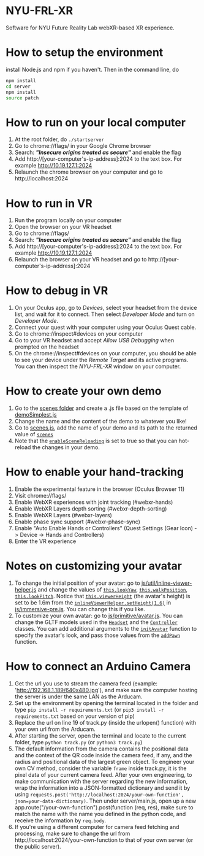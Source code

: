 # NYU-FRL-XR

Software for NYU Future Reality Lab webXR-based XR experience.

# How to setup the environment

install Node.js and npm if you haven't. Then in the command line, do
```sh
npm install
cd server
npm install
source patch
```

# How to run on your local computer

1. At the root folder, do ``./startserver``
2. Go to chrome://flags/ in your Google Chrome browser
3. Search: ***"Insecure origins treated as secure"*** and enable the flag
4. Add http://[your-computer's-ip-address]:2024 to the text box. For example http://10.19.127.1:2024
5. Relaunch the chrome browser on your computer and go to http://localhost:2024

# How to run in VR

1. Run the program locally on your computer
2. Open the browser on your VR headset
3. Go to chrome://flags/
4. Search: ***"Insecure origins treated as secure"*** and enable the flag
5. Add http://[your-computer's-ip-address]:2024 to the text box. For example http://10.19.127.1:2024
7. Relaunch the browser on your VR headset and go to http://[your-computer's-ip-address]:2024 

# How to debug in VR

1. On your Oculus app, go to *Devices*, select your headset from the device list, and wait for it to connect. Then select *Developer Mode* and turn on *Developer Mode*.
2. Connect your quest with your computer using your Oculus Quest cable.
3. Go to chrome://inspect#devices on your computer
4. Go to your VR headset and accept *Allow USB Debugging* when prompted on the headset
5. On the chrome://inspect#devices on your computer, you should be able to see your device under the *Remote Target* and its active programs. You can then inspect the *NYU-FRL-XR* window on your computer.

# How to create your own demo

1. Go to the [scenes folder](https://github.com/futurerealitylab/NYU-FRL-XR/tree/master/js/scenes/) and create a .js file based on the template of [demoSimplest.js](https://github.com/futurerealitylab/NYU-FRL-XR/tree/master/js/scenes/demoSimplest.js)
2. Change the name and the content of the demo to whatever you like!
3. Go to [scenes.js](https://github.com/futurerealitylab/NYU-FRL-XR/tree/master/js/scenes/scenes.js), add the name of your demo and its path to the returned value of [```scenes```](https://github.com/futurerealitylab/NYU-FRL-XR/tree/master/js/scenes/scenes.js#L11)
4. Note that the [```enableSceneReloading```](https://github.com/futurerealitylab/NYU-FRL-XR/tree/master/js/scenes/scenes.js#L10) is set to true so that you can hot-reload the changes in your demo. 

# How to enable your hand-tracking

1. Enable the experimental feature in the browser (Oculus Browser 11)
2. Visit chrome://flags/
3. Enable WebXR experiences with joint tracking (#webxr-hands)
4. Enable WebXR Layers depth sorting (#webxr-depth-sorting)
5. Enable WebXR Layers (#webxr-layers)
6. Enable phase sync support (#webxr-phase-sync)
7. Enable "Auto Enable Hands or Controllers" (Quest Settings (Gear Icon) -> Device -> Hands and Controllers)
8. Enter the VR experience

# Notes on customizing your avatar
1. To change the initial position of your avatar: go to [js/util/inline-viewer-helper.js](https://github.com/futurerealitylab/NYU-FRL-XR/tree/master/js/util/inline-viewer-helper.js) and change the values of [```this.lookYaw```](https://github.com/futurerealitylab/NYU-FRL-XR/tree/master/js/util/inline-viewer-helper.js#L46), [```this.walkPosition```](https://github.com/futurerealitylab/NYU-FRL-XR/tree/master/js/util/inline-viewer-helper.js#L47), [```this.lookPitch```](https://github.com/futurerealitylab/NYU-FRL-XR/tree/master/js/util/inline-viewer-helper.js#L49). Notice that [```this.viewerHeight```](https://github.com/futurerealitylab/NYU-FRL-XR/tree/master/js/util/inline-viewer-helper.js#L50) (the avatar's height) is set to be 1.6m from the [```inlineViewerHelper.setHeight(1.6)```](https://github.com/futurerealitylab/NYU-FRL-XR/tree/master/js/immersive-pre.js#L503) in [js/immersive-pre.js](https://github.com/futurerealitylab/NYU-FRL-XR/tree/master/js/immersive-pre.js). You can change this if you like.
2. To customize your own avatar: go to [js/primitive/avatar.js](https://github.com/futurerealitylab/NYU-FRL-XR/tree/master/js/primitive/avatar.js). You can change the GLTF models used in the [```Headset```](https://github.com/futurerealitylab/NYU-FRL-XR/tree/master/js/primitive/avatar.js#L101) and the [```Controller```](https://github.com/futurerealitylab/NYU-FRL-XR/tree/master/js/primitive/avatar.js#L114) classes. You can add additional arguments to the [```initAvatar```](https://github.com/futurerealitylab/NYU-FRL-XR/tree/master/js/primitive/avatar.js#L8) function to specify the avatar's look, and pass those values from the [```addPawn```](https://github.com/futurerealitylab/NYU-FRL-XR/tree/master/js/util/croquetlib.js#L162) function.

# How to connect an Arduino Camera
1. Get the url you use to stream the camera feed (example: 'http://192.168.1.189/640x480.jpg'), and make sure the computer hosting the server is under the same LAN as the Arducam.
2. Set up the environment by opening the terminal located in the folder and type ```pip install -r requirements.txt``` (or ```pip3 install -r requirements.txt``` based on your version of pip)
3. Replace the url on line 19 of track.py (inside the urlopen() function) with your own url from the Arducam.
4. After starting the server, open the terminal and locate to the current folder, type ```python track.py``` (or ```python3 track.py```)
5. The default information from the camera contains the positional data and the context of the QR code inside the camera feed, if any, and the radius and positional data of the largest green object. To engineer your own CV method, consider the variable ```frame``` inside track.py, it is the pixel data of your current camera feed. After your own engineering, to make communication with the server regarding the new information, wrap the information into a JSON-formatted dictionary and send it by using ```requests.post('http://localhost:2024/your-own-function', json=your-data-dictionary)```. Then under server/main.js, open up a new app.route("/your-own-function").post(function (req, res), make sure to match the name with the name you defined in the python code, and receive the information by ```req.body```.
6. If you're using a different computer for camera feed fetching and processing, make sure to change the url from http://localhost:2024/your-own-function to that of your own server (or the public server).
